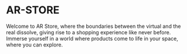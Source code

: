 # AR-STORE
Welcome to AR Store, where the boundaries between the virtual and the real dissolve, giving rise to a shopping experience like never before. Immerse yourself in a world where products come to life in your space, where you can explore.

